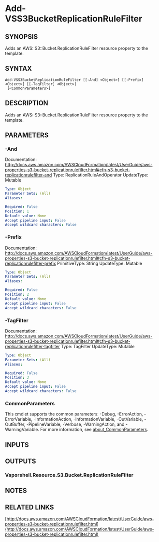# Add-VSS3BucketReplicationRuleFilter

## SYNOPSIS
Adds an AWS::S3::Bucket.ReplicationRuleFilter resource property to the template.

## SYNTAX

```
Add-VSS3BucketReplicationRuleFilter [[-And] <Object>] [[-Prefix] <Object>] [[-TagFilter] <Object>]
 [<CommonParameters>]
```

## DESCRIPTION
Adds an AWS::S3::Bucket.ReplicationRuleFilter resource property to the template.

## PARAMETERS

### -And
Documentation: http://docs.aws.amazon.com/AWSCloudFormation/latest/UserGuide/aws-properties-s3-bucket-replicationrulefilter.html#cfn-s3-bucket-replicationrulefilter-and
Type: ReplicationRuleAndOperator
UpdateType: Mutable

```yaml
Type: Object
Parameter Sets: (All)
Aliases:

Required: False
Position: 1
Default value: None
Accept pipeline input: False
Accept wildcard characters: False
```

### -Prefix
Documentation: http://docs.aws.amazon.com/AWSCloudFormation/latest/UserGuide/aws-properties-s3-bucket-replicationrulefilter.html#cfn-s3-bucket-replicationrulefilter-prefix
PrimitiveType: String
UpdateType: Mutable

```yaml
Type: Object
Parameter Sets: (All)
Aliases:

Required: False
Position: 2
Default value: None
Accept pipeline input: False
Accept wildcard characters: False
```

### -TagFilter
Documentation: http://docs.aws.amazon.com/AWSCloudFormation/latest/UserGuide/aws-properties-s3-bucket-replicationrulefilter.html#cfn-s3-bucket-replicationrulefilter-tagfilter
Type: TagFilter
UpdateType: Mutable

```yaml
Type: Object
Parameter Sets: (All)
Aliases:

Required: False
Position: 3
Default value: None
Accept pipeline input: False
Accept wildcard characters: False
```

### CommonParameters
This cmdlet supports the common parameters: -Debug, -ErrorAction, -ErrorVariable, -InformationAction, -InformationVariable, -OutVariable, -OutBuffer, -PipelineVariable, -Verbose, -WarningAction, and -WarningVariable. For more information, see [about_CommonParameters](http://go.microsoft.com/fwlink/?LinkID=113216).

## INPUTS

## OUTPUTS

### Vaporshell.Resource.S3.Bucket.ReplicationRuleFilter
## NOTES

## RELATED LINKS

[http://docs.aws.amazon.com/AWSCloudFormation/latest/UserGuide/aws-properties-s3-bucket-replicationrulefilter.html](http://docs.aws.amazon.com/AWSCloudFormation/latest/UserGuide/aws-properties-s3-bucket-replicationrulefilter.html)

